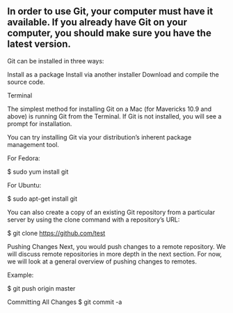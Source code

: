 
 ## In order to use Git, your computer must have it available. If you already have Git on your computer, you should make sure you have the latest version.

Git can be installed in three ways:

Install as a package
Install via another installer
Download and compile the source code.


Terminal

The simplest method for installing Git on a Mac (for Mavericks 10.9 and above) is running Git from the Terminal. If Git is not installed, you will see a prompt for installation.


You can try installing Git via your distribution’s inherent package management tool.

For Fedora:

$ sudo yum install git

For Ubuntu:

$ sudo apt-get install git

You can also create a copy of an existing Git repository from a particular server by using the clone command with a repository’s URL:

$ git clone https://github.com/test

Pushing Changes
Next, you would push changes to a remote repository. We will discuss remote repositories in more depth in the next section. For now, we will look at a general overview of pushing changes to remotes.

Example:

$ git push origin master

Committing All Changes
$ git commit -a
 
